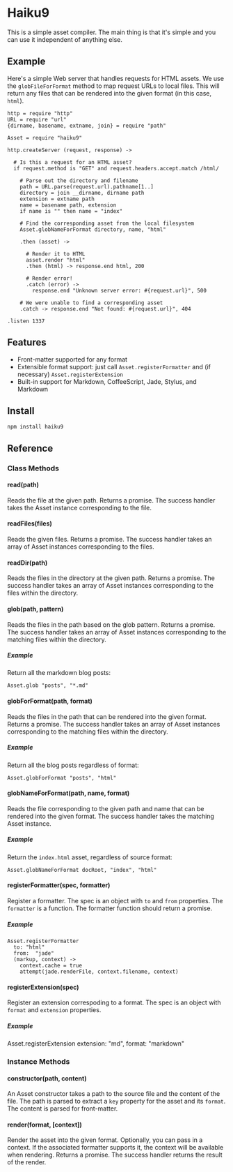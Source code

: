 # Haiku9

This is a simple asset compiler. The main thing is that it's simple and you can use it independent of anything else.

## Example

Here's a simple Web server that handles requests for HTML assets. We use the `globFileForFormat` method to map request URLs to local files. This will return any files that can be rendered into the given format (in this case, `html`).

```coffee-script
http = require "http"
URL = require "url"
{dirname, basename, extname, join} = require "path"

Asset = require "haiku9"

http.createServer (request, response) ->

  # Is this a request for an HTML asset?
  if request.method is "GET" and request.headers.accept.match /html/

    # Parse out the directory and filename
    path = URL.parse(request.url).pathname[1..]
    directory = join __dirname, dirname path
    extension = extname path
    name = basename path, extension
    if name is "" then name = "index"

    # Find the corresponding asset from the local filesystem
    Asset.globNameForFormat directory, name, "html"

    .then (asset) ->

      # Render it to HTML
      asset.render "html"
      .then (html) -> response.end html, 200

      # Render error!
      .catch (error) ->
        response.end "Unknown server error: #{request.url}", 500

    # We were unable to find a corresponding asset
    .catch -> response.end "Not found: #{request.url}", 404

.listen 1337
```

## Features

* Front-matter supported for any format
* Extensible format support: just call `Asset.registerFormatter` and (if necessary) `Asset.registerExtension`
* Built-in support for Markdown, CoffeeScript, Jade, Stylus, and Markdown


## Install

    npm install haiku9

## Reference

### Class Methods

#### read(path)

Reads the file at the given path. Returns a promise. The success handler takes the Asset instance corresponding to the file.

#### readFiles(files)

Reads the given files. Returns a promise. The success handler takes an array of Asset instances corresponding to the files.

#### readDir(path)

Reads the files in the directory at the given path. Returns a promise. The success handler takes an array of Asset instances corresponding to the files within the directory.

#### glob(path, pattern)

Reads the files in the path based on the glob pattern. Returns a promise. The success handler takes an array of Asset instances corresponding to the matching files within the directory.

##### Example

Return all the markdown blog posts:

```coffee-script
Asset.glob "posts", "*.md"
```

#### globForFormat(path, format)

Reads the files in the path that can be rendered into the given format. Returns a promise. The success handler takes an array of Asset instances corresponding to the matching files within the directory.

##### Example

Return all the blog posts regardless of format:

```coffee-script
Asset.globForFormat "posts", "html"
```

#### globNameForFormat(path, name, format)

Reads the file corresponding to the given path and name that can be rendered into the given format. The success handler takes the matching Asset instance.

##### Example

Return the `index.html` asset, regardless of source format:

```coffee-script
Asset.globNameForFormat docRoot, "index", "html"
```

#### registerFormatter(spec, formatter)

Register a formatter. The spec is an object with `to` and `from` properties. The `formatter` is a function. The formatter function should return a promise.

##### Example

```coffee-script
Asset.registerFormatter
  to: "html"
  from:  "jade"
  (markup, context) ->
    context.cache = true
    attempt(jade.renderFile, context.filename, context)
```

#### registerExtension(spec)

Register an extension correspoding to a format. The spec is an object with `format` and `extension` properties.

##### Example

Asset.registerExtension extension: "md", format: "markdown"

### Instance Methods

#### constructor(path, content)

An Asset constructor takes a path to the source file and the content of the file. The path is parsed to extract a `key` property for the asset and its `format`. The content is parsed for front-matter.

#### render(format, [context])

Render the asset into the given format. Optionally, you can pass in a context. If the associated formatter supports it, the context will be available when rendering. Returns a promise. The success handler returns the result of the render.
